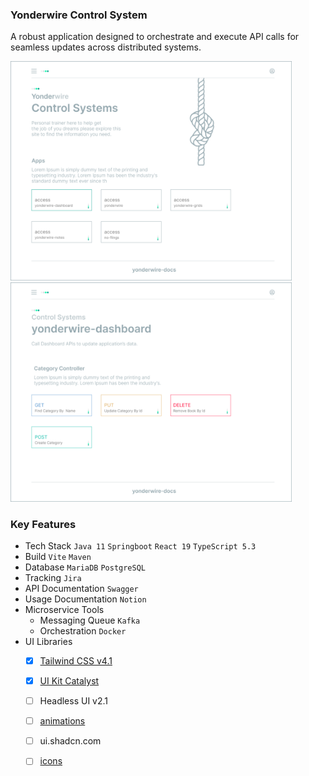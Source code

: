 ### Yonderwire Control System
A robust application designed to orchestrate and execute API calls for seamless updates across distributed systems.

<div>
  <img src="images/cs.png" alt="logo" width="450">&nbsp;&nbsp;
  <img src="images/dashboard.png" alt="logo" width="450">
</div>

### Key Features 
- Tech Stack  `Java 11`  `Springboot`  `React 19` `TypeScript 5.3`
- Build `Vite` `Maven`
- Database `MariaDB` `PostgreSQL`
- Tracking `Jira`
- API Documentation `Swagger`
- Usage Documentation `Notion`
- Microservice Tools  
  - Messaging Queue `Kafka`  
  - Orchestration `Docker`
- UI Libraries
   - [x] [Tailwind CSS v4.1](tailwindcss.com)
   - [x] [UI Kit Catalyst](https://catalyst.tailwindui.com/docs/dialog)
   - [ ] Headless UI v2.1
   - [ ] [animations](motion.dev)
   - [ ] ui.shadcn.com
   - [ ] [icons](radix-ui.com)
 

